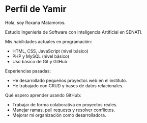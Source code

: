 # Perfil de Yamir

Hola, soy Roxana Matamoros.

Estudio Ingeniería de Software con Inteligencia Artificial en SENATI.

Mis habilidades actuales en programación:
- HTML, CSS, JavaScript (nivel básico)
- PHP y MySQL (nivel básico)
- Uso básico de Git y GitHub

Experiencias pasadas:
- He desarrollado pequeños proyectos web en el instituto.
- He trabajado con CRUD y bases de datos relacionales.

Qué espero aprender usando GitHub:
- Trabajar de forma colaborativa en proyectos reales.
- Manejar ramas, pull requests y resolver conflictos.
- Mejorar mi organización como desarrolladora.
